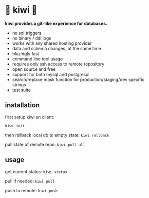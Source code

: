 # 🥝 kiwi 🥝

**kiwi provides a git-like experience for databases.**

* no sql triggers
* no binary / ddl logs
* works with any shared hosting provider
* data and schema changes, at the same time
* blazingly fast
* command line tool usage
* requires only ssh access to remote repository
* open source and free
* support for both mysql and postgresql
* search/replace mask function for production/staging/dev specific strings
* test suite

## installation

first setup kiwi on client:

`kiwi init`

then rollback local db to empty state:
`kiwi rollback`

pull state of remote repo:
`kiwi pull all`


## usage

get current status:
`kiwi status`

pull if needed:
`kiwi pull`

push to remote:
`kiwi push`
